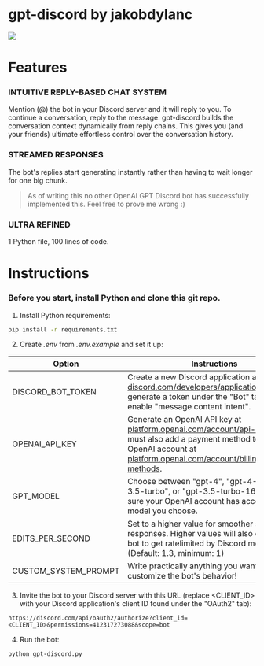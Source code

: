 # gpt-discord by jakobdylanc

![](https://github.com/jakobdylanc/gpt-discord/assets/38699060/e496bb18-616a-40ac-93f4-42fe09488747)

# Features
### INTUITIVE REPLY-BASED CHAT SYSTEM
Mention (@) the bot in your Discord server and it will reply to you. To continue a conversation, reply to the message.
gpt-discord builds the conversation context dynamically from reply chains.
This gives you (and your friends) ultimate effortless control over the conversation history.

### STREAMED RESPONSES
The bot's replies start generating instantly rather than having to wait longer for one big chunk.
>As of writing this no other OpenAI GPT Discord bot has successfully implemented this. Feel free to prove me wrong :)

### ULTRA REFINED
1 Python file, 100 lines of code.

# Instructions
### Before you start, install Python and clone this git repo.
1. Install Python requirements:
```bash
pip install -r requirements.txt
```

2. Create _.env_ from _.env.example_ and set it up:

| Option | Instructions |
| --- | --- |
| DISCORD\_BOT_TOKEN | Create a new Discord application at [discord.com/developers/applications](https://discord.com/developers/applications) and generate a token under the "Bot" tab. Also enable "message content intent". |
| OPENAI\_API_KEY | Generate an OpenAI API key at [platform.openai.com/account/api-keys](https://platform.openai.com/account/api-keys). You must also add a payment method to your OpenAI account at [platform.openai.com/account/billing/payment-methods](https://platform.openai.com/account/billing/payment-methods).|
| GPT_MODEL | Choose between "gpt-4", "gpt-4-32k", "gpt-3.5-turbo", or "gpt-3.5-turbo-16k". Make sure your OpenAI account has access to the model you choose. |
| EDITS\_PER_SECOND | Set to a higher value for smoother streamed responses. Higher values will also cause the bot to get ratelimited by Discord more often. (Default: 1.3, minimum: 1)
| CUSTOM\_SYSTEM_PROMPT | Write practically anything you want to customize the bot's behavior! |

3. Invite the bot to your Discord server with this URL (replace <CLIENT_ID> with your Discord application's client ID found under the "OAuth2" tab):
```plaintext
https://discord.com/api/oauth2/authorize?client_id=<CLIENT_ID>&permissions=412317273088&scope=bot
```

4. Run the bot:
```bash
python gpt-discord.py
```
